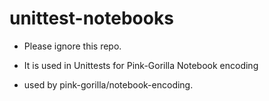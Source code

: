 # unittest-notebooks

- Please ignore this repo.

- It is used in Unittests for Pink-Gorilla Notebook encoding

- used by pink-gorilla/notebook-encoding.
